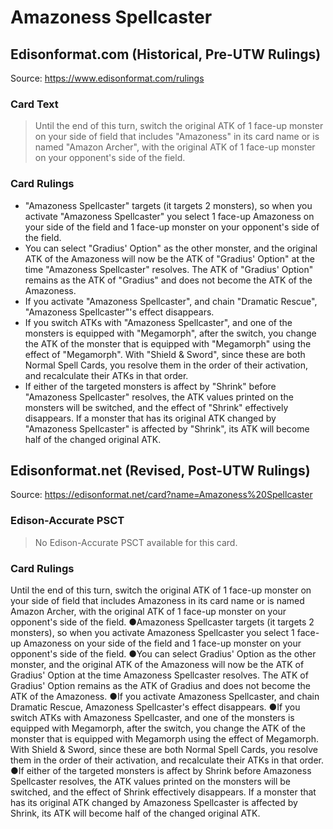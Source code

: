 # Amazoness Spellcaster

## Edisonformat.com (Historical, Pre-UTW Rulings)

Source: https://www.edisonformat.com/rulings

### Card Text

> Until the end of this turn, switch the original ATK of 1 face-up monster on your side of field that includes "Amazoness" in its card name or is named "Amazon Archer", with the original ATK of 1 face-up monster on your opponent's side of the field.

### Card Rulings

*   "Amazoness Spellcaster" targets (it targets 2 monsters), so when you activate "Amazoness Spellcaster" you select 1 face-up Amazoness on your side of the field and 1 face-up monster on your opponent's side of the field.
*   You can select "Gradius' Option" as the other monster, and the original ATK of the Amazoness will now be the ATK of "Gradius' Option" at the time "Amazoness Spellcaster" resolves. The ATK of "Gradius' Option" remains as the ATK of "Gradius" and does not become the ATK of the Amazoness.
*   If you activate "Amazoness Spellcaster", and chain "Dramatic Rescue", "Amazoness Spellcaster"'s effect disappears.
*   If you switch ATKs with "Amazoness Spellcaster", and one of the monsters is equipped with "Megamorph", after the switch, you change the ATK of the monster that is equipped with "Megamorph" using the effect of "Megamorph". With "Shield & Sword", since these are both Normal Spell Cards, you resolve them in the order of their activation, and recalculate their ATKs in that order.
*   If either of the targeted monsters is affect by "Shrink" before "Amazoness Spellcaster" resolves, the ATK values printed on the monsters will be switched, and the effect of "Shrink" effectively disappears. If a monster that has its original ATK changed by "Amazoness Spellcaster" is affected by "Shrink", its ATK will become half of the changed original ATK.

## Edisonformat.net (Revised, Post-UTW Rulings)

Source: https://edisonformat.net/card?name=Amazoness%20Spellcaster

### Edison-Accurate PSCT

> No Edison-Accurate PSCT available for this card.

### Card Rulings

Until the end of this turn, switch the original ATK of 1 face-up monster on your side of field that includes Amazoness in its card name or is named Amazon Archer, with the original ATK of 1 face-up monster on your opponent's side of the field.
●Amazoness Spellcaster targets (it targets 2 monsters), so when you activate Amazoness Spellcaster you select 1 face-up Amazoness on your side of the field and 1 face-up monster on your opponent's side of the field.
●You can select Gradius' Option as the other monster, and the original ATK of the Amazoness will now be the ATK of Gradius' Option at the time Amazoness Spellcaster resolves. The ATK of Gradius' Option remains as the ATK of Gradius and does not become the ATK of the Amazoness.
●If you activate Amazoness Spellcaster, and chain Dramatic Rescue, Amazoness Spellcaster's effect disappears.
●If you switch ATKs with Amazoness Spellcaster, and one of the monsters is equipped with Megamorph, after the switch, you change the ATK of the monster that is equipped with Megamorph using the effect of Megamorph. With Shield & Sword, since these are both Normal Spell Cards, you resolve them in the order of their activation, and recalculate their ATKs in that order.
●If either of the targeted monsters is affect by Shrink before Amazoness Spellcaster resolves, the ATK values printed on the monsters will be switched, and the effect of Shrink effectively disappears. If a monster that has its original ATK changed by Amazoness Spellcaster is affected by Shrink, its ATK will become half of the changed original ATK.
            